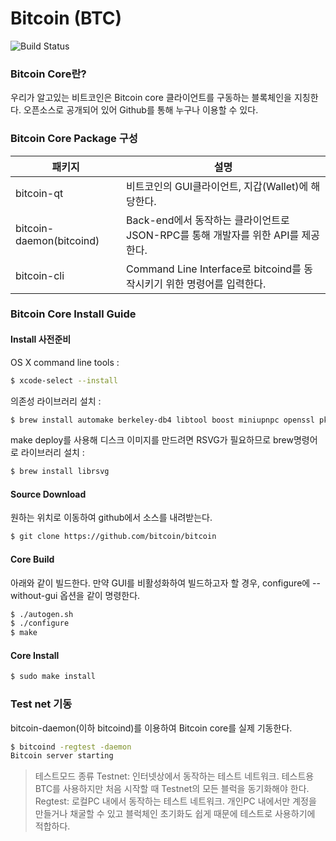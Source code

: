 # Bitcoin (BTC)
![Build Status](https://en.bitcoin.it/w/images/en/2/29/BC_Logo_.png)
### Bitcoin Core란?
우리가 알고있는 비트코인은 Bitcoin core 클라이언트를 구동하는 블록체인을 지칭한다.
오픈소스로 공개되어 있어 Github를 통해 누구나 이용할 수 있다.

### Bitcoin Core Package 구성
| 패키지 | 설명 |
| ------ | ------ |
| bitcoin-qt | 비트코인의 GUI클라이언트, 지갑(Wallet)에 해당한다.|
| bitcoin-daemon(bitcoind) | Back-end에서 동작하는 클라이언트로 JSON-RPC를 통해 개발자를 위한 API를 제공한다. |
| bitcoin-cli | Command Line Interface로 bitcoind를 동작시키기 위한 명령어를 입력한다. |


### Bitcoin Core Install Guide
#### Install 사전준비
OS X command line tools : 
```sh
$ xcode-select --install
```
의존성 라이브러리 설치 :
```sh
$ brew install automake berkeley-db4 libtool boost miniupnpc openssl pkg-config protobuf python qt libevent
```
make deploy를 사용해 디스크 이미지를 만드려면 RSVG가 필요하므로 brew명령어로 라이브러리 설치 :
```sh
$ brew install librsvg
```

#### Source Download
원하는 위치로 이동하여 github에서 소스를 내려받는다.
```sh
$ git clone https://github.com/bitcoin/bitcoin
```
#### Core Build
아래와 같이 빌드한다.
만약 GUI를 비활성화하여 빌드하고자 할 경우, configure에 --without-gui 옵션을 같이 명령한다.
```sh
$ ./autogen.sh
$ ./configure
$ make
```

#### Core Install
```sh
$ sudo make install
```



### Test net 기동
bitcoin-daemon(이하 bitcoind)를 이용하여 Bitcoin core를 실제 기동한다.
```sh
$ bitcoind -regtest -daemon
Bitcoin server starting
```
> 테스트모드 종류
> Testnet: 인터넷상에서 동작하는 테스트 네트워크. 테스트용 BTC를 사용하지만 처음 시작할 때 Testnet의 모든 블럭을 동기화해야 한다.
> Regtest: 로컬PC 내에서 동작하는 테스트 네트워크. 개인PC 내에서만 계정을 만들거나 채굴할 수 있고 블럭체인 초기화도 쉽게 때문에 테스트로 사용하기에 적합하다.

